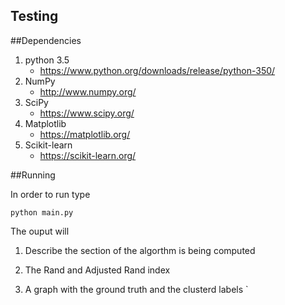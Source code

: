 Testing
--------

##Dependencies

1. python 3.5
    - https://www.python.org/downloads/release/python-350/
2. NumPy
    - http://www.numpy.org/
3. SciPy
    - https://www.scipy.org/
4. Matplotlib
    - https://matplotlib.org/
5. Scikit-learn
    - https://scikit-learn.org/

##Running

In order to run type

    python main.py

The ouput will

1. Describe the section of the algorthm is being computed

2. The Rand and Adjusted Rand index

3. A graph with the ground truth and the clusterd labels
`